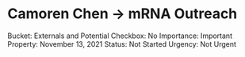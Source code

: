 # Camoren Chen → mRNA Outreach

Bucket: Externals and Potential
Checkbox: No
Importance: Important
Property: November 13, 2021
Status: Not Started
Urgency: Not Urgent